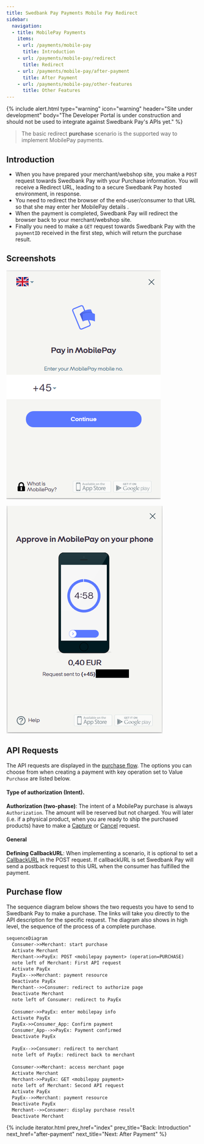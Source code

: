 ```yaml
---
title: Swedbank Pay Payments Mobile Pay Redirect
sidebar:
  navigation:
  - title: MobilePay Payments
    items:
    - url: /payments/mobile-pay
      title: Introduction
    - url: /payments/mobile-pay/redirect
      title: Redirect
    - url: /payments/mobile-pay/after-payment
      title: After Payment
    - url: /payments/mobile-pay/other-features
      title: Other Features
---
```


{% include alert.html type="warning"
                      icon="warning"
                      header="Site under development"
                      body="The Developer Portal is under construction and 
                      should not be used to integrate against Swedbank Pay's 
                      APIs yet." %}


>The basic redirect **purchase** scenario is the supported way to implement 
 MobilePay payments.

## Introduction

* When you have prepared your merchant/webshop site, you make a `POST` request 
  towards Swedbank Pay with your Purchase information. 
  You will receive a Redirect URL, leading to a secure Swedbank Pay hosted 
  environment, in response.
* You need to redirect the browser of the end-user/consumer to that URL so 
  that she may enter her MobilePay details .
* When the payment is completed, Swedbank Pay will redirect the browser back 
  to your merchant/webshop site.
* Finally you need to make a `GET` request towards Swedbank Pay with the 
  `paymentID` received in the first step, which will return the purchase result.

## Screenshots

![mobilepay enter number][mobilepay-screenshot-1]

![mobilepay approve payment][mobilepay-screenshot-2]

## API Requests

The API requests are displayed in the [purchase flow](#purchase-flow). 
The options you can choose from when creating a payment with key operation set 
to Value `Purchase` are listed below.

#### Type of authorization (Intent).

**Authorization (two-phase)**: The intent of a MobilePay purchase is always 
`Authorization`. The amount will be reserved but not charged. 
You will later (i.e. if a physical product, when you are ready to ship the 
purchased products) have to make a [Capture][mobilepay-capture] or 
[Cancel][mobilepay-cancel] request.

#### General

**Defining CallbackURL**: When implementing a scenario, it is optional to set 
a [CallbackURL][technical-reference-callback] in the POST request. 
If callbackURL is set Swedbank Pay will send a postback request to this URL 
when the consumer has fulfilled the payment.

## Purchase flow

The sequence diagram below shows the two requests you have to send to 
Swedbank Pay to make a purchase. 
The links will take you directly to the API description for the specific 
request. 
The diagram also shows in high level, the sequence of the process of a 
complete purchase.

```mermaid
sequenceDiagram
  Consumer->>Merchant: start purchase
  Activate Merchant
  Merchant->>PayEx: POST <mobilepay payment> (operation=PURCHASE)
  note left of Merchant: First API request
  Activate PayEx
  PayEx-->>Merchant: payment resource
  Deactivate PayEx
  Merchant-->>Consumer: redirect to authorize page
  Deactivate Merchant
  note left of Consumer: redirect to PayEx

  Consumer->>PayEx: enter mobilepay info
  Activate PayEx
  PayEx->>Consumer_App: Confirm payment
  Consumer_App-->>PayEx: Payment confirmed
  Deactivate PayEx
  
  PayEx-->>Consumer: redirect to merchant
  note left of PayEx: redirect back to merchant
  
  Consumer->>Merchant: access merchant page
  Activate Merchant
  Merchant->>PayEx: GET <mobilepay payment>
  note left of Merchant: Second API request
  Activate PayEx
  PayEx-->>Merchant: payment resource
  Deactivate PayEx
  Merchant-->>Consumer: display purchase result
  Deactivate Merchant
```

{% include iterator.html prev_href="index"
                         prev_title="Back: Introduction"
                         next_href="after-payment"
                         next_title="Next: After Payment" %}

[mobilepay-screenshot-1]: /assets/img/mobilepay-screenshot-1.png
[mobilepay-screenshot-2]: /assets/img/mobilepay-screenshot-2.png
[mobilepay-cancel]: /payments/mobile-pay/after-payment#cancellations
[mobilepay-capture]: /payments/mobile-pay/after-payment#capture
[technical-reference-callback]: /payments/mobile-pay/other-features#callback
